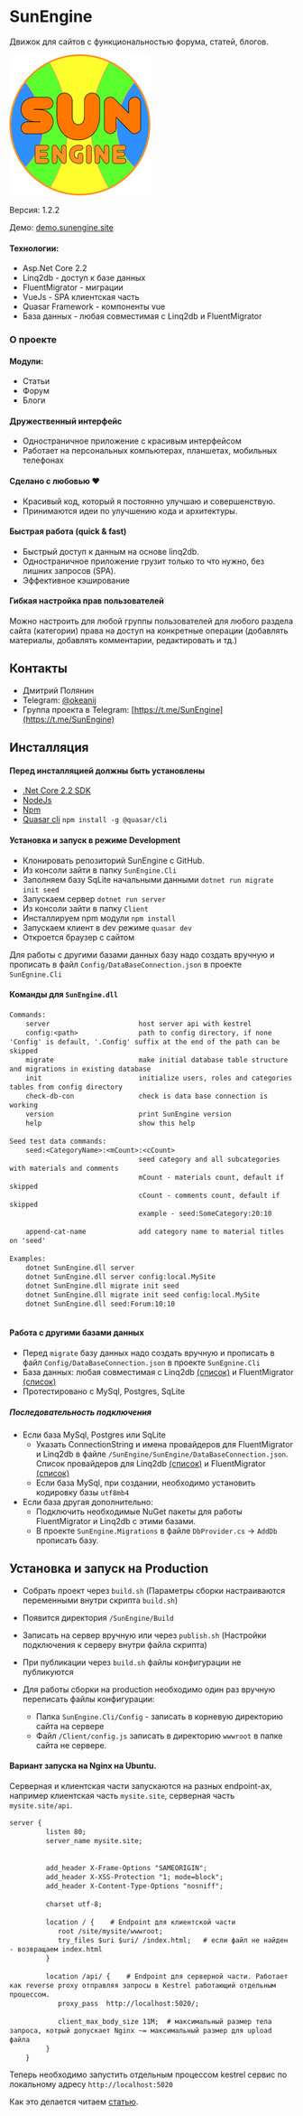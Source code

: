 # SunEngine

Движок для сайтов с функциональностью форума, статей, блогов.

<img src="https://github.com/Dmitrij-Polyanin/SunEngine/blob/master/Client/src/statics/SunEngine.svg" width="250" alt="SunEngine Logo" />

Версия: 1.2.2

Демо: [demo.sunengine.site](http://demo.sunengine.site)  

#### Технологии:
- Asp.Net Core 2.2
- Linq2db - доступ к базе данных
- FluentMigrator - миграции
- VueJs - SPA клиентская часть
- Quasar Framework - компоненты vue
- База данных - любая совместимая с Linq2db и FluentMigrator  

### О проекте
#### Модули:
- Статьи
- Форум
- Блоги

#### Дружественный интерфейс
- Одностраничное приложение c красивым интерфейсом
- Работает на персональных компьютерах, планшетах, мобильных телефонах

#### Сделано с любовью ❤
- Красивый код, который я постоянно улучшаю и совершенствую.
- Принимаются идеи по улучшению кода и архитектуры.

#### Быстрая работа (quick & fast)
- Быстрый доступ к данным на основе linq2db.  
- Одностраничное приложение грузит только то что нужно, без лишних запросов (SPA).
- Эффективное кэширование

#### Гибкая настройка прав пользователей
Можно настроить для любой группы пользователей для любого раздела сайта (категории) права на доступ на конкретные операции (добавлять материалы, добавлять комментарии, редактировать и тд.)

## Контакты  
- Дмитрий Полянин  
- Telegram: [@okeanij](https://t.me/Okeanij)    
- Группа проекта в Telegram: [https://t.me/SunEngine](https://t.me/SunEngine) 

## Инсталляция
#### Перед инсталляцией должны быть установлены
- [.Net Core 2.2 SDK](https://dotnet.microsoft.com/download)
- [NodeJs](https://nodejs.org/en/download/)
- [Npm](https://www.npmjs.com)
- [Quasar cli](https://v1.quasar-framework.org/quasar-cli/installation)  `npm install -g @quasar/cli`

#### Установка и запуск в режиме Development
- Клонировать репозиторий SunEngine с GitHub.
- Из консоли зайти в папку `SunEngine.Cli`
- Заполняем базу SqLite начальными данными `dotnet run migrate init seed`
- Запускаем сервер `dotnet run server`
- Из консоли зайти в папку `Client`
- Инсталлируем npm модули `npm install`
- Запускаем клиент в dev режиме `quasar dev`
- Откроется браузер с сайтом  


Для работы с другими базами данных базу надо создать вручную и прописать в файл `Config/DataBaseConnection.json` в проекте `SunEgnine.Cli`


#### Команды для `SunEngine.dll`

```
Commands:
    server                      host server api with kestrel
    config:<path>               path to config directory, if none 'Config' is default, '.Config' suffix at the end of the path can be skipped               
    migrate                     make initial database table structure and migrations in existing database
    init                        initialize users, roles and categories tables from config directory
    check-db-con                check is data base connection is working                     
    version                     print SunEngine version
    help                        show this help   
    
Seed test data commands:    
    seed:<CategoryName>:<mCount>:<cCount>      
                                seed category and all subcategories with materials and comments
                                mCount - materials count, default if skipped
                                cCount - comments count, default if skipped
                                example - seed:SomeCategory:20:10
                                
    append-cat-name             add category name to material titles on 'seed'

Examples:
    dotnet SunEngine.dll server
    dotnet SunEngine.dll server config:local.MySite
    dotnet SunEngine.dll migrate init seed
    dotnet SunEngine.dll migrate init seed config:local.MySite
    dotnet SunEngine.dll seed:Forum:10:10
    
```

#### Работа с другими базами данных
- Перед `migrate` базу данных надо создать вручную и прописать в файл `Config/DataBaseConnection.json` в проекте `SunEgnine.Cli`
- База данных: любая совместимая с Linq2db [(список)](https://fluentmigrator.github.io/articles/faq.html) и FluentMigrator [(список)](https://linq2db.github.io/articles/general/databases.html)  
- Протестировано с MySql, Postgres, SqLite 

##### Последовательность подключения
- Если база MySql, Postgres или SqLite
  - Указать ConnectionString и имена провайдеров для FluentMigrator и Linq2db в файле `/SunEngine/SunEngine/DataBaseConnection.json`. Список провайдеров для Linq2db [(список)](https://fluentmigrator.github.io/articles/faq.html) и FluentMigrator [(список)](https://linq2db.github.io/articles/general/databases.html)
  - Если база MySql, при создании, необходимо установить кодировку базы `utf8mb4` 
- Если база другая дополнительно:
  - Подключить необходимые NuGet пакеты для работы FluentMigrator и Linq2db с этими базами.
  - В проекте `SunEngine.Migrations` в файле `DbProvider.cs` -> `AddDb` прописать базу.

## Установка и запуск на Production

- Собрать проект через `build.sh` (Параметры сборки настраиваются переменными внутри скрипта `build.sh`)
- Появится директория `/SunEngine/Build`
- Записать на сервер вручную или через `publish.sh` (Настройки подключения к серверу внутри файла скрипта)

- При публикации через `build.sh` файлы конфигурации не публикуются
- Для работы сборки на production необходимо один раз вручную переписать файлы конфигурации:
  - Папка `SunEngine.Cli/Config` - записать в корневую директорию сайта на сервере
  - Файл `/Client/config.js` записать в директорию `wwwroot` в папке сайта не сервере. 


#### Вариант запуска на Nginx на Ubuntu. 

Серверная и клиентская части запускаются на разных endpoint-ах, например клиентская часть `mysite.site`, серверная часть `mysite.site/api`.

```
server {
         listen 80;
         server_name mysite.site;
         

         add_header X-Frame-Options "SAMEORIGIN";
         add_header X-XSS-Protection "1; mode=block";
         add_header X-Content-Type-Options "nosniff";

         charset utf-8;
         
         location / {    # Endpoint для клиентской части
            root /site/mysite/wwwroot;
            try_files $uri $uri/ /index.html;   # если файл не найден - возвращаем index.html
         }
         
         location /api/ {    # Endpoint для серверной части. Работает как reverse proxy отправляя запросы в Kestrel работающий отдельным процессом.
            proxy_pass  http://localhost:5020/;
            
            client_max_body_size 11M;  # максимальный размер тела запроса, котрый допускает Nginx ~= максимальный размер для upload файла  
         }
    }
```

Теперь необходимо запустить отдельным процессом kestrel сервис по локальному адресу `http://localhost:5020`

Как это делается читаем [статью](https://kimsereyblog.blogspot.com/2018/05/manage-kestrel-process-with-systemd.html).